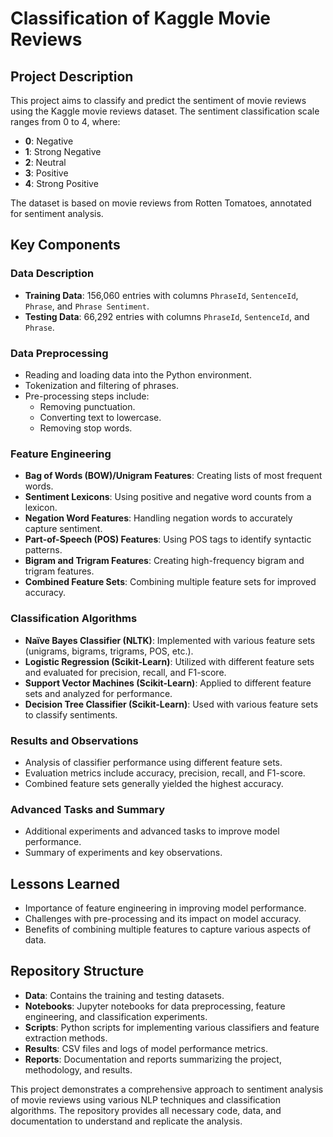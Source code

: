 # Classification of Kaggle Movie Reviews

## Project Description
This project aims to classify and predict the sentiment of movie reviews using the Kaggle movie reviews dataset. The sentiment classification scale ranges from 0 to 4, where:
- **0**: Negative
- **1**: Strong Negative
- **2**: Neutral
- **3**: Positive
- **4**: Strong Positive

The dataset is based on movie reviews from Rotten Tomatoes, annotated for sentiment analysis.

## Key Components

### Data Description
- **Training Data**: 156,060 entries with columns `PhraseId`, `SentenceId`, `Phrase`, and `Phrase Sentiment`.
- **Testing Data**: 66,292 entries with columns `PhraseId`, `SentenceId`, and `Phrase`.

### Data Preprocessing
- Reading and loading data into the Python environment.
- Tokenization and filtering of phrases.
- Pre-processing steps include:
  - Removing punctuation.
  - Converting text to lowercase.
  - Removing stop words.

### Feature Engineering
- **Bag of Words (BOW)/Unigram Features**: Creating lists of most frequent words.
- **Sentiment Lexicons**: Using positive and negative word counts from a lexicon.
- **Negation Word Features**: Handling negation words to accurately capture sentiment.
- **Part-of-Speech (POS) Features**: Using POS tags to identify syntactic patterns.
- **Bigram and Trigram Features**: Creating high-frequency bigram and trigram features.
- **Combined Feature Sets**: Combining multiple feature sets for improved accuracy.

### Classification Algorithms
- **Naïve Bayes Classifier (NLTK)**: Implemented with various feature sets (unigrams, bigrams, trigrams, POS, etc.).
- **Logistic Regression (Scikit-Learn)**: Utilized with different feature sets and evaluated for precision, recall, and F1-score.
- **Support Vector Machines (Scikit-Learn)**: Applied to different feature sets and analyzed for performance.
- **Decision Tree Classifier (Scikit-Learn)**: Used with various feature sets to classify sentiments.

### Results and Observations
- Analysis of classifier performance using different feature sets.
- Evaluation metrics include accuracy, precision, recall, and F1-score.
- Combined feature sets generally yielded the highest accuracy.

### Advanced Tasks and Summary
- Additional experiments and advanced tasks to improve model performance.
- Summary of experiments and key observations.

## Lessons Learned
- Importance of feature engineering in improving model performance.
- Challenges with pre-processing and its impact on model accuracy.
- Benefits of combining multiple features to capture various aspects of data.

## Repository Structure
- **Data**: Contains the training and testing datasets.
- **Notebooks**: Jupyter notebooks for data preprocessing, feature engineering, and classification experiments.
- **Scripts**: Python scripts for implementing various classifiers and feature extraction methods.
- **Results**: CSV files and logs of model performance metrics.
- **Reports**: Documentation and reports summarizing the project, methodology, and results.

This project demonstrates a comprehensive approach to sentiment analysis of movie reviews using various NLP techniques and classification algorithms. The repository provides all necessary code, data, and documentation to understand and replicate the analysis.
